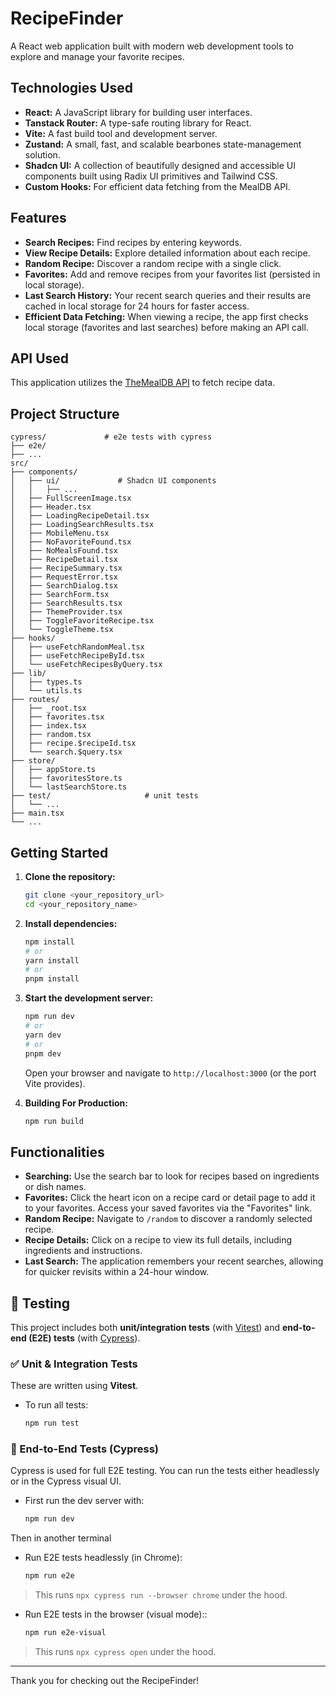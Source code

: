 # RecipeFinder

A React web application built with modern web development tools to explore and manage your favorite recipes.

## Technologies Used

* **React:** A JavaScript library for building user interfaces.
* **Tanstack Router:** A type-safe routing library for React.
* **Vite:** A fast build tool and development server.
* **Zustand:** A small, fast, and scalable bearbones state-management solution.
* **Shadcn UI:** A collection of beautifully designed and accessible UI components built using Radix UI primitives and Tailwind CSS.
* **Custom Hooks:** For efficient data fetching from the MealDB API.

## Features

* **Search Recipes:** Find recipes by entering keywords.
* **View Recipe Details:** Explore detailed information about each recipe.
* **Random Recipe:** Discover a random recipe with a single click.
* **Favorites:** Add and remove recipes from your favorites list (persisted in local storage).
* **Last Search History:** Your recent search queries and their results are cached in local storage for 24 hours for faster access.
* **Efficient Data Fetching:** When viewing a recipe, the app first checks local storage (favorites and last searches) before making an API call.

## API Used

This application utilizes the [TheMealDB API](https://www.themealdb.com/api.php) to fetch recipe data.

## Project Structure
```text
cypress/             # e2e tests with cypress
├── e2e/
├── ...
src/
├── components/
│   ├── ui/             # Shadcn UI components
│   │   ├── ...
│   ├── FullScreenImage.tsx
│   ├── Header.tsx
│   ├── LoadingRecipeDetail.tsx
│   ├── LoadingSearchResults.tsx
│   ├── MobileMenu.tsx
│   ├── NoFavoriteFound.tsx
│   ├── NoMealsFound.tsx
│   ├── RecipeDetail.tsx
│   ├── RecipeSummary.tsx
│   ├── RequestError.tsx
│   ├── SearchDialog.tsx
│   ├── SearchForm.tsx
│   ├── SearchResults.tsx
│   ├── ThemeProvider.tsx
│   ├── ToggleFavoriteRecipe.tsx
│   └── ToggleTheme.tsx
├── hooks/
│   ├── useFetchRandomMeal.tsx
│   ├── useFetchRecipeById.tsx
│   └── useFetchRecipesByQuery.tsx
├── lib/
│   ├── types.ts
│   └── utils.ts
├── routes/
│   ├── _root.tsx
│   ├── favorites.tsx
│   ├── index.tsx
│   ├── random.tsx
│   ├── recipe.$recipeId.tsx
│   └── search.$query.tsx
├── store/
│   ├── appStore.ts
│   ├── favoritesStore.ts
│   └── lastSearchStore.ts
├── test/                     # unit tests                
│   └── ...
├── main.tsx
└── ...
```

## Getting Started

1.  **Clone the repository:**
    ```bash
    git clone <your_repository_url>
    cd <your_repository_name>
    ```

2.  **Install dependencies:**
    ```bash
    npm install
    # or
    yarn install
    # or
    pnpm install
    ```

3.  **Start the development server:**
    ```bash
    npm run dev
    # or
    yarn dev
    # or
    pnpm dev
    ```

    Open your browser and navigate to `http://localhost:3000` (or the port Vite provides).

4. **Building For Production:**
    ```bash
    npm run build
    ```

## Functionalities

* **Searching:** Use the search bar to look for recipes based on ingredients or dish names.
* **Favorites:** Click the heart icon on a recipe card or detail page to add it to your favorites. Access your saved favorites via the "Favorites" link.
* **Random Recipe:** Navigate to `/random` to discover a randomly selected recipe.
* **Recipe Details:** Click on a recipe to view its full details, including ingredients and instructions.
* **Last Search:** The application remembers your recent searches, allowing for quicker revisits within a 24-hour window.

## 🧪 Testing

This project includes both **unit/integration tests** (with [Vitest](https://vitest.dev)) and **end-to-end (E2E) tests** (with [Cypress](https://www.cypress.io)).

### ✅ Unit & Integration Tests

These are written using **Vitest**.

- To run all tests:
  ```bash
  npm run test
    ```
### 🚀 End-to-End Tests (Cypress)

Cypress is used for full E2E testing. You can run the tests either headlessly or in the Cypress visual UI.

- First run the dev server with:
  ```bash
  npm run dev
    ```
Then in another terminal

- Run E2E tests headlessly (in Chrome):
  ```bash
  npm run e2e
    ```
> This runs `npx cypress run --browser chrome` under the hood.

- Run E2E tests in the browser (visual mode)::
  ```bash
  npm run e2e-visual
    ```
> This runs `npx cypress open` under the hood.

---

Thank you for checking out the RecipeFinder!